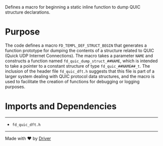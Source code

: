 <!--------------------------------------------------------------------------------->
<!-- IMPORTANT: This file is auto-generated by Driver (https://driver.ai). -------->
<!-- Manual edits may be overwritten on future commits. --------------------------->
<!--------------------------------------------------------------------------------->

Defines a macro for beginning a static inline function to dump QUIC structure declarations.

# Purpose
The code defines a macro `FD_TEMPL_DEF_STRUCT_BEGIN` that generates a function prototype for dumping the contents of a structure related to QUIC (Quick UDP Internet Connections). The macro takes a parameter `NAME` and constructs a function named `fd_quic_dump_struct_##NAME`, which is intended to take a pointer to a constant structure of type `fd_quic_##NAME##_t`. The inclusion of the header file `fd_quic_dft.h` suggests that this file is part of a larger system dealing with QUIC protocol data structures, and the macro is used to facilitate the creation of functions for debugging or logging purposes.
# Imports and Dependencies

---
- `fd_quic_dft.h`



---
Made with ❤️ by [Driver](https://www.driver.ai/)